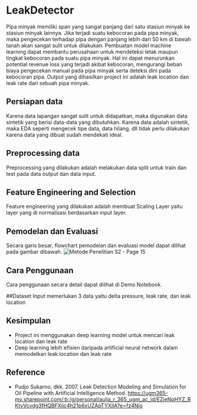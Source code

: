 # LeakDetector
Pipa minyak memiliki span yang sangat panjang dari satu stasiun minyak ke stasiun minyak lainnya. Jika terjadi suatu kebocoran pada pipa minyak, maka pengecekan terhadap pipa dengan panjang lebih dari 50 km di bawah tanah akan sangat sulit untuk dilakukan.
Pembuatan model machine learning dapat membantu perusahaan untuk mendeteksi letak maupun tingkat kebocoran pada suatu pipa minyak. Hal ini dapat menurunkan potential revenue loss yang terjadi akibat kebocoran, mengurangi beban biaya pengecekan manual pada pipa minyak serta deteksi dini pada kebocoran pipa.
Output yang dihasilkan project ini adalah leak location dan leak rate dari sebuah pipa minyak.

## Persiapan data
Karena data lapangan sangat sulit untuk didapatkan, maka digunakan data sintetik yang berisi data-data yang dibutuhkan.
Karena data adalah sintetik, maka EDA seperti mengecek tipe data, data hilang, dll tidak perlu dilakukan karena data yang dibuat sudah mendekati ideal.

## Preprocessing data
Preprocessing yang dilakukan adalah melakukan data split untuk train dan test pada data output dan data input.

## Feature Engineering and Selection
Feature engineering yang dilakukan adalah membuat Scaling Layer yaitu layer yang di normalisasi berdasarkan input layer.

## Pemodelan dan Evaluasi
Secara garis besar, flowchart pemodelan dan evaluasi model dapat dilihat pada gambar dibawah.
![Metode Penelitian S2 - Page 15](https://user-images.githubusercontent.com/105503003/205515355-052ac30f-ebac-4ab0-ba4d-02feb3d293b2.png)

## Cara Penggunaan
Cara penggunaan secara detail dapat dilihat di Demo Notebook.

##Dataset
Input memerlukan 3 data yaitu delta pressure, leak rate, dan leak location 

## Kesimpulan
- Project ini menggunakan deep learning model untuk mencari leak location dan leak rate
- Deep learning lebih efisien daripada artificial neural network dalam memodelkan leak location dan leak rate

## Reference
- Pudjo Sukarno, dkk. 2007. Leak Detection Modeling and Simulation for Oil Pipeline with Artificial Intelligence Method.
https://ugm365-my.sharepoint.com/:b:/g/personal/aulia_r_365_ugm_ac_id/EZjeNpHYZ_RKtvVcvdg3fHQBFXijc4h21p6xUZApTYXiIA?e=fz4Nio
